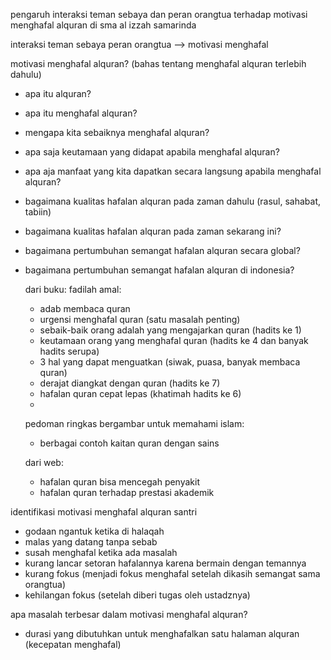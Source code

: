 pengaruh interaksi teman sebaya dan peran orangtua terhadap motivasi menghafal alquran di sma al izzah samarinda

interaksi teman sebaya
peran orangtua
--> motivasi menghafal

motivasi menghafal alquran? (bahas tentang menghafal alquran terlebih dahulu)
- apa itu alquran?
- apa itu menghafal alquran?
- mengapa kita sebaiknya menghafal alquran?
- apa saja keutamaan yang didapat apabila menghafal alquran?
- apa aja manfaat yang kita dapatkan secara langsung apabila menghafal alquran?
- bagaimana kualitas hafalan alquran pada zaman dahulu (rasul, sahabat, tabiin)
- bagaimana kualitas hafalan alquran pada zaman sekarang ini?
- bagaimana pertumbuhan semangat hafalan alquran secara global?
- bagaimana pertumbuhan semangat hafalan alquran di indonesia?

	dari buku:
	fadilah amal:
	- adab membaca quran
	- urgensi menghafal quran (satu masalah penting)
	- sebaik-baik orang adalah yang mengajarkan quran (hadits ke 1)
	- keutamaan orang yang menghafal quran (hadits ke 4 dan banyak hadits serupa)
	- 3 hal yang dapat menguatkan (siwak, puasa, banyak membaca quran)
	- derajat diangkat dengan quran (hadits ke 7)
	- hafalan quran cepat lepas (khatimah hadits ke 6)
	-
	pedoman ringkas bergambar untuk memahami islam:
	- berbagai contoh kaitan quran dengan sains

	dari web:
	- hafalan quran bisa mencegah penyakit
	- hafalan quran terhadap prestasi akademik

identifikasi motivasi menghafal alquran santri
- godaan ngantuk ketika di halaqah
- malas yang datang tanpa sebab
- susah menghafal ketika ada masalah
- kurang lancar setoran hafalannya karena bermain dengan temannya
- kurang fokus (menjadi fokus menghafal setelah dikasih semangat sama orangtua)
- kehilangan fokus (setelah diberi tugas oleh ustadznya)

apa masalah terbesar dalam motivasi menghafal alquran?
- durasi yang dibutuhkan untuk menghafalkan satu halaman alquran (kecepatan menghafal)